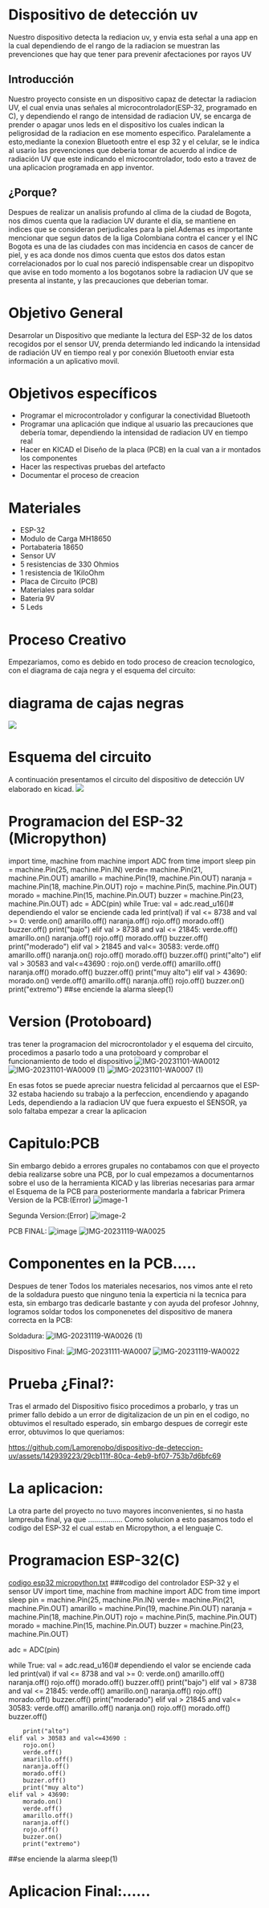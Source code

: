 # Dispositivo de detección uv
Nuestro dispositivo detecta la rediacion uv, y envia esta señal a una app en la cual dependiendo de el rango de  la radiacion se muestran las prevenciones que hay que tener para prevenir afectaciones por rayos UV
## Introducción
Nuestro proyecto consiste en un dispositivo capaz de detectar la radiacion UV, el cual envia unas señales al microcontrolador(ESP-32, programado en C), y dependiendo el rango de intensidad de radiacion UV, se encarga de prender o apagar unos leds en el dispositivo los cuales  indican la peligrosidad de la radiacion en ese momento especifico. Paralelamente a esto,mediante la conexion Bluetooth entre el esp 32 y el celular, se le indica al usario las prevenciones que deberia tomar de acuerdo al indice de radiación UV que este indicando el microcontrolador, todo esto a travez de una aplicacion programada en app inventor.
## ¿Porque?
Despues de realizar un analisis profundo al clima de la ciudad de Bogota, nos dimos cuenta que la radiacion UV durante el día, se mantiene en indices que se  consideran perjudicales para la piel.Ademas es importante mencionar que segun datos de la liga Colombiana contra el cancer y el INC Bogota es una de las ciudades con mas incidencia en casos de cancer de piel, y es aca donde nos dimos cuenta que estos dos datos estan correlacionados por lo cual nos pareció indispensable crear un dispopitvo que avise en todo momento a los bogotanos sobre la radiacion UV que  se presenta al instante, y las precauciones que deberian tomar.
# Objetivo General
Desarrolar un Dispositivo que mediante la lectura del ESP-32 de los datos recogidos por el sensor UV, prenda determiando led indicando la intensidad de radiación UV en tiempo real y por conexión Bluetooth enviar esta información a un aplicativo movil.
# Objetivos específicos
- Programar el microcontrolador y configurar la conectividad Bluetooth 
- Programar una aplicación que indique al usuario las precauciones que debería tomar, dependiendo la intensidad de radiacion UV en tiempo real
- Hacer en KICAD el Diseño de la placa (PCB) en la cual van a ir montados los componentes
- Hacer las respectivas pruebas del artefacto
- Documentar el proceso de creacion
# Materiales
- ESP-32
- Modulo de Carga MH18650
- Portabateria 18650
- Sensor UV
- 5 resistencias de 330 Ohmios
- 1 resistencia de 1KiloOhm
- Placa de Circuito (PCB)
- Materiales para soldar
- Bateria 9V
- 5 Leds
# Proceso Creativo
Empezariamos, como es debido en todo proceso de creacion tecnologico, con el diagrama de caja negra y el esquema del circuito:

# diagrama de cajas negras
<img src="https://i.postimg.cc/Vvc1S3F4/diagrama-de-cajas.png">

# Esquema del circuito 
A continuación presentamos el circuito  del dispositivo de detección UV elaborado en kicad.
<img src="https://i.postimg.cc/bJVkp9Hz/esquema-en-kicad.png">
# Programacion del ESP-32 (Micropython)

import time, machine
from machine import ADC
from time import sleep
pin = machine.Pin(25, machine.Pin.IN)
verde= machine.Pin(21, machine.Pin.OUT)
amarillo = machine.Pin(19, machine.Pin.OUT)
naranja = machine.Pin(18, machine.Pin.OUT)
rojo = machine.Pin(5, machine.Pin.OUT)
morado = machine.Pin(15, machine.Pin.OUT)
buzzer = machine.Pin(23, machine.Pin.OUT)
adc = ADC(pin)
while True:
    val = adc.read_u16()# dependiendo el valor se enciende cada led
    print(val)
    if val <= 8738 and val >= 0:
        verde.on()
        amarillo.off()
        naranja.off()
        rojo.off()
        morado.off()
        buzzer.off()
        print("bajo")
    elif val > 8738 and val <= 21845:
        verde.off()
        amarillo.on()
        naranja.off()
        rojo.off()
        morado.off()
        buzzer.off()
        print("moderado")
    elif val > 21845 and val<= 30583:
        verde.off()
        amarillo.off()
        naranja.on()
        rojo.off()
        morado.off()
        buzzer.off()
        print("alto")
    elif val > 30583 and val<=43690 :
        rojo.on()
        verde.off()
        amarillo.off()
        naranja.off()
        morado.off()
        buzzer.off()
        print("muy alto")
    elif val > 43690:
        morado.on()
        verde.off()
        amarillo.off()
        naranja.off()
        rojo.off()
        buzzer.on()
        print("extremo")
##se enciende la alarma
    sleep(1)
# Version (Protoboard)
tras tener la programacion del microcrontolador y el esquema del circuito, procedimos a pasarlo todo a una protoboard y comprobar el funcionamiento de todo el dispositivo
![IMG-20231101-WA0012](https://github.com/Lamorenobo/dispositivo-de-deteccion-uv/assets/142939223/cd006ca4-e626-4ef7-86d0-6ea3b0fa4b34)
![IMG-20231101-WA0009 (1)](https://github.com/Lamorenobo/dispositivo-de-deteccion-uv/assets/142939223/1882761e-569a-4de6-bbcb-30b5e1bd2889)
![IMG-20231101-WA0007 (1)](https://github.com/Lamorenobo/dispositivo-de-deteccion-uv/assets/142939223/7859dd87-f984-44a2-aa87-1661b7eeefd0)

En esas fotos se puede apreciar nuestra felicidad al percaarnos que el ESP-32 estaba haciendo su trabajo a la perfeccion, encendiendo y apagando Leds, dependiendo a la radiacion UV que fuera expuesto el SENSOR, ya solo faltaba empezar a crear la aplicacion
# Capitulo:PCB
Sin embargo debido a errores grupales no contabamos con que el proyecto debia realizarse sobre una PCB, por lo cual empezamos a documentarnos sobre el uso de la herramienta KICAD y las 
 librerias necesarias para armar el Esquema de la PCB para posteriormente mandarla a fabricar
Primera Version de la PCB:(Error)
![image-1](https://github.com/Lamorenobo/dispositivo-de-deteccion-uv/assets/142939223/b3865dde-5675-484d-9549-cda3c17796f7)


Segunda Version:(Error)
![image-2](https://github.com/Lamorenobo/dispositivo-de-deteccion-uv/assets/142939223/515148cc-6562-42b6-9f1c-198dca20f6c6)

PCB FINAL:
![image](https://github.com/Lamorenobo/dispositivo-de-deteccion-uv/assets/142939223/33144e16-bc5f-4f5a-9cc6-ff85843e0b53)
![IMG-20231119-WA0025](https://github.com/Lamorenobo/dispositivo-de-deteccion-uv/assets/142939223/1a7ce271-ddc5-4419-be28-f555582dc895)


# Componentes en la PCB.....
Despues de tener Todos los materiales necesarios, nos vimos ante el reto de la soldadura puesto que ninguno tenia la experticia ni la tecnica para esta, sin embargo tras dedicarle bastante y con ayuda del profesor Johnny, logramos soldar todos los componenetes del dispositivo de manera correcta en la PCB:

Soldadura:
![IMG-20231119-WA0026 (1)](https://github.com/Lamorenobo/dispositivo-de-deteccion-uv/assets/142939223/48cfa765-ba74-425b-afa2-0e25a1d116a8)

Dispositivo Final:
![IMG-20231111-WA0007](https://github.com/Lamorenobo/dispositivo-de-deteccion-uv/assets/142939223/cf82e874-7b2d-4036-8f81-4ffe877c1216)
![IMG-20231119-WA0022](https://github.com/Lamorenobo/dispositivo-de-deteccion-uv/assets/142939223/c0e7e46a-1c48-40c4-bf70-db69e31ea9da)

# Prueba ¿Final?:
Tras el armado del Dispositivo fisico procedimos a probarlo, y tras un primer fallo debido a un error de digitalizacion de un pin en el codigo, no obtuvimos el resultado esperado, sin embargo despues de corregir este error, obtuvimos lo que queriamos:


https://github.com/Lamorenobo/dispositivo-de-deteccion-uv/assets/142939223/29cb111f-80ca-4eb9-bf07-753b7d6bfc69


# La aplicacion:
La otra parte del proyecto no tuvo mayores inconvenientes, si no hasta lampreuba final, ya que .................
Como solucion a esto pasamos todo el codigo del ESP-32 el cual estab en Micropython, a el lenguaje C.
# Programacion ESP-32(C)
[codigo esp32 micropython.txt](https://github.com/Lamorenobo/dispositivo-de-deteccion-uv/files/13405605/codigo.esp32.micropython.txt)
###codigo del controlador ESP-32 y el sensor UV
import time, machine
from machine import ADC
from time import sleep
pin = machine.Pin(25, machine.Pin.IN)
verde= machine.Pin(21, machine.Pin.OUT)
amarillo = machine.Pin(19, machine.Pin.OUT)
naranja = machine.Pin(18, machine.Pin.OUT)
rojo = machine.Pin(5, machine.Pin.OUT)
morado = machine.Pin(15, machine.Pin.OUT)
buzzer = machine.Pin(23, machine.Pin.OUT)

adc = ADC(pin)

while True:
    val = adc.read_u16()# dependiendo el valor se enciende cada led
    print(val)
    if val <= 8738 and val >= 0:
        verde.on()
        amarillo.off()
        naranja.off()
        rojo.off()
        morado.off()
        buzzer.off()
        print("bajo")
    elif val > 8738 and val <= 21845:
        verde.off()
        amarillo.on()
        naranja.off()
        rojo.off()
        morado.off()
        buzzer.off()
        print("moderado")
    elif val > 21845 and val<= 30583:
        verde.off()
        amarillo.off()
        naranja.on()
        rojo.off()
        morado.off()
        buzzer.off()
        
        print("alto")
    elif val > 30583 and val<=43690 :
        rojo.on()
        verde.off()
        amarillo.off()
        naranja.off()
        morado.off()
        buzzer.off()
        print("muy alto")
    elif val > 43690:
        morado.on()
        verde.off()
        amarillo.off()
        naranja.off()
        rojo.off()
        buzzer.on()
        print("extremo")
##se enciende la alarma
    sleep(1)

# Aplicacion Final:......
